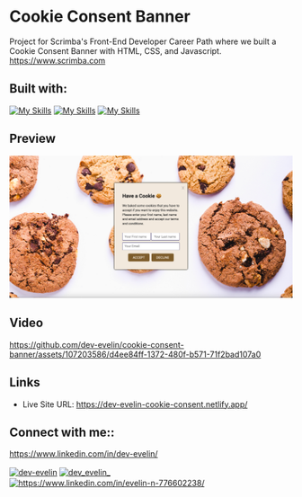 # Cookie Consent Banner

Project for Scrimba's Front-End Developer Career Path where we built a Cookie Consent Banner with HTML, CSS, and Javascript.
https://www.scrimba.com

##

## Built with:

[![My Skills](https://skillicons.dev/icons?i=html)](https://skillicons.dev) [![My Skills](https://skillicons.dev/icons?i=css)](https://skillicons.dev) [![My Skills](https://skillicons.dev/icons?i=js)](https://skillicons.dev)

 
## Preview

<img src="images/preview-github-readme.png">


## Video

https://github.com/dev-evelin/cookie-consent-banner/assets/107203586/d4ee84ff-1372-480f-b571-71f2bad107a0

## Links

- Live Site URL: <a href="https://dev-evelin-cookie-consent.netlify.app/" target="_blank">https://dev-evelin-cookie-consent.netlify.app/</a>

## Connect with me::

https://www.linkedin.com/in/dev-evelin/

<a href="https://codepen.io/dev-evelin" target="blank"><img align="center" src="https://raw.githubusercontent.com/rahuldkjain/github-profile-readme-generator/master/src/images/icons/Social/codepen.svg" alt="dev-evelin" height="30" width="40" /></a>
<a href="https://twitter.com/dev_evelin_" target="blank"><img align="center" src="https://raw.githubusercontent.com/rahuldkjain/github-profile-readme-generator/master/src/images/icons/Social/twitter.svg" alt="dev_evelin_" height="30" width="40" /></a>
<a href="https://linkedin.com/in/evelin-n-776602238/" target="blank"><img align="center" src="https://raw.githubusercontent.com/rahuldkjain/github-profile-readme-generator/master/src/images/icons/Social/linked-in-alt.svg" alt="https://www.linkedin.com/in/evelin-n-776602238/" height="30" width="40" /></a>
<br>
